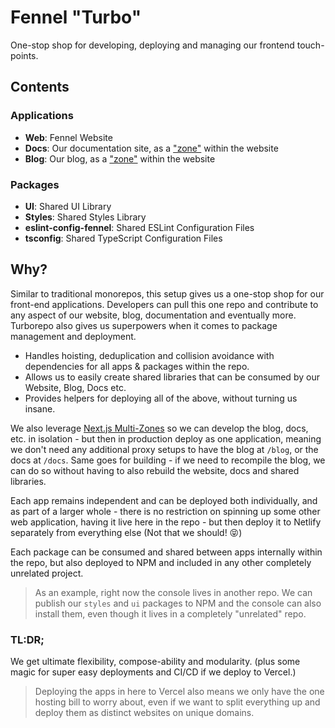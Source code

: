 # Fennel "Turbo"
One-stop shop for developing, deploying and managing our frontend touch-points.

## Contents
### Applications
- **Web**: Fennel Website
- **Docs**: Our documentation site, as a ["zone"](https://nextjs.org/docs/advanced-features/multi-zones) within the website
- **Blog**: Our blog, as a ["zone"](https://nextjs.org/docs/advanced-features/multi-zones) within the website

### Packages
- **UI**: Shared UI Library
- **Styles**: Shared Styles Library
- **eslint-config-fennel**: Shared ESLint Configuration Files
- **tsconfig**: Shared TypeScript Configuration Files

## Why?
Similar to traditional monorepos, this setup gives us a one-stop shop for our front-end applications. Developers can pull this one repo and contribute to any aspect of our website, blog, documentation and eventually more. Turborepo also gives us superpowers when it comes to package management and deployment.

- Handles hoisting, deduplication and collision avoidance with dependencies for all apps & packages within the repo.
- Allows us to easily create shared libraries that can be consumed by our Website, Blog, Docs etc.
- Provides helpers for deploying all of the above, without turning us insane.

We also leverage [Next.js Multi-Zones](https://nextjs.org/docs/advanced-features/multi-zones) so we can develop the blog, docs, etc. in isolation - but then in production deploy as one application, meaning we don't need any additional proxy setups to have the blog at `/blog`, or the docs at `/docs`. Same goes for building - if we need to recompile the blog, we can do so without having to also rebuild the website, docs and shared libraries.

Each app remains independent and can be deployed both individually, and as part of a larger whole - there is no restriction on spinning up some other web application, having it live here in the repo - but then deploy it to Netlify separately from everything else (Not that we should! 😝)

Each package can be consumed and shared between apps internally within the repo, but also deployed to NPM and included in any other completely unrelated project.

> As an example, right now the console lives in another repo. We can publish our `styles` and `ui` packages to NPM and the console can also install them, even though it lives in a completely "unrelated" repo.

### TL:DR;
We get ultimate flexibility, compose-ability and modularity. (plus some magic for super easy deployments and CI/CD if we deploy to Vercel.) 
> Deploying the apps in here to Vercel also means we only have the one hosting bill to worry about, even if we want to split everything up and deploy them as distinct websites on unique domains. 